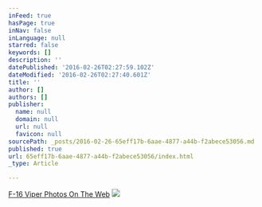 ```yaml
---
inFeed: true
hasPage: true
inNav: false
inLanguage: null
starred: false
keywords: []
description: ''
datePublished: '2016-02-26T02:27:59.102Z'
dateModified: '2016-02-26T02:27:40.601Z'
title: ''
author: []
authors: []
publisher:
  name: null
  domain: null
  url: null
  favicon: null
sourcePath: _posts/2016-02-26-65eff17b-6aae-4877-a44b-f2abece53056.md
published: true
url: 65eff17b-6aae-4877-a44b-f2abece53056/index.html
_type: Article

---
```

[F-16 Viper Photos On The Web][0]
![](https://the-grid-user-content.s3-us-west-2.amazonaws.com/6290e644-dd8e-46fc-8c3d-04ec80b85b55.jpg)

[0]: https://www.google.com/search?q=USAF+Thunderbirds+F-16&espv=2&biw=1680&bih=925&source=lnms&tbm=isch&sa=X&ved=0ahUKEwi56MabsJTLAhVU2mMKHeQWC9QQ_AUIBigB